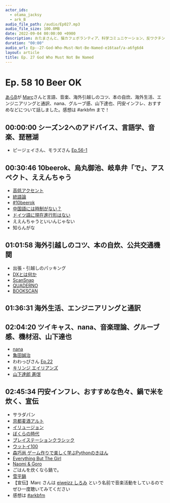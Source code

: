 ```yaml
---
actor_ids:
  - otama_jacksy
  - ark_B
audio_file_path: /audio/Ep027.mp3
audio_file_size: 100.0MB
date: 2022-09-04 00:00:00 +0900
description: おたまさんと、猫カフェボランティア、科学コミュニケーション、反ワクチン監視、ドラえもん、絶滅動物は蘇らせるべきか、ミッドサマー、保護猫のススメなどについて話しました。
duration: "00:00"
audio_url: Ep--27-God-Who-Must-Not-Be-Named-e16taaf/a-a6fg6d4
layout: article
title: Ep. 27 God Who Must Not Be Named
---
```


# Ep. 58 10 Beer OK

[あらB](https://twitter.com/ark_B)が [Marc](https://twitter.com/Eigelpp)さんと言語、音楽、海外引越しのコツ、本の自炊、海外生活、エンジニアリングと通訳、nana、グルーブ感、山下達也、円安インフレ、おすすめなどについて話しました。感想は #arkbfm まで！

## 00:00:00 シーズン2へのアドバイス、言語学、音楽、琵琶湖

* ピージェイさん、モラズさん [Ep.56-1](https://anchor.fm/arkbfm/episodes/Ep--56-1-Eating-persimmons-rings-the-bell-e1g1keu/a-a7k62oh)

## 00:30:46 10beerok、烏丸御池、岐阜弁「で」、アスペクト、ええんちゃう

* [高低アクセント](https://ja.wikipedia.org/wiki/%E9%AB%98%E4%BD%8E%E3%82%A2%E3%82%AF%E3%82%BB%E3%83%B3%E3%83%88)
* [統語論](https://ja.wikipedia.org/wiki/%E7%B5%B1%E8%AA%9E%E8%AB%96)
* [#10beerok](https://twitter.com/search?q=%2310beerok&src=typed_query)
* [中国語には時制がない？](https://www.chinese-cliff.com/article/tense.html)
* [ドイツ語に現在進行形はない](https://doitsugo-yarouze.com/6-german-tence/)
* ええんちゃうといいんじゃない
* 知らんがな

## 01:01:58 海外引越しのコツ、本の自炊、公共交通機関

* 出張・引越しのパッキング
* [DXとは何か](https://www.meti.go.jp/shingikai/mono_info_service/digital_jinzai/pdf/004_03_02.pdf)
* [ScanSnap](https://amzn.to/3x0uNUs)
* [QUADERNO](https://fmv.fccl.fujitsu.com/shop/pid/pickup-peripheral/quaderno)
* [BOOKSCAN](https://www.bookscan.co.jp/)

## 01:36:31 海外生活、エンジニアリングと通訳

## 02:04:20 ツイキャス、nana、音楽理論、グルーブ感、機材沼、山下達也

* [nana](https://nana-music.com/)
* [亀田誠治](https://ja.wikipedia.org/wiki/%E4%BA%80%E7%94%B0%E8%AA%A0%E6%B2%BB)
* わわっぴさん [Ep.22](https://anchor.fm/arkbfm/episodes/Ep--22-Director-of-Kebab-e14867i/a-a63rqco)
* [キリンジ エイリアンズ](https://www.youtube.com/watch?v=w05Q_aZKkFw)
* [山下達郎 蒼氓](https://www.youtube.com/watch?v=lWWmEmyXsAQ)

## 02:45:34 円安インフレ、おすすめな色々、鍋で米を炊く、宣伝

* サラダパン
* [京都麦酒アルト](https://kizakura.co.jp/ja/prod_data/info.php?type=items3&id=IC000052)
* [イリュージョン](https://amzn.to/36UZa41)
* [ぼくらの時代](https://amzn.to/3LEw9s4)
* [プレイステーションクラシック](https://amzn.to/3NIU7Es)
* [ウットイ100](https://www.youtube.com/watch?v=VbdonGPxcMg)
* [森巧尚 ゲーム作りで楽しく学ぶPythonのきほん](https://amzn.to/3K4aiKs)
* [Everything But The Girl](https://www.youtube.com/channel/UC1sl8idUn1CQmPt54xaZIRA)
* [Naomi & Goro](https://www.youtube.com/watch?v=vvIhMd63sTg)
* ごはんを炊くなら鍋で。
* [雪平鍋](https://amzn.to/35DnDuc)
* 【宣伝】Marc さんは [eiweizz しろみ](https://nana-music.com/users/1147226) という名前で音楽活動をしているのでぜひ一度聴いてみてください
* 感想は [#arkbfm](https://twitter.com/search?q=%23arkbfm&src=typed_query)